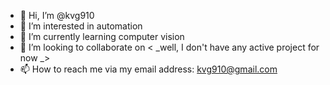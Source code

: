 - 👋 Hi, I’m @kvg910
- 👀 I’m interested in automation
- 🌱 I’m currently learning computer vision
- 💞️ I’m looking to collaborate on < _well, I don't have any active project for now _>
- 📫 How to reach me via my email address: kvg910@gmail.com

<!---
kvg910/kvg910 is a ✨ special ✨ repository because its `README.md` (this file) appears on your GitHub profile.
You can click the Preview link to take a look at your changes.
--->
